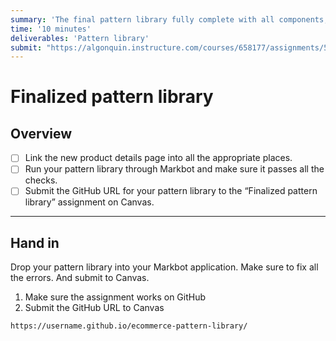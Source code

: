 ```yaml
---
summary: 'The final pattern library fully complete with all components, example pages & fantastic explanations.'
time: '10 minutes'
deliverables: 'Pattern library'
submit: "https://algonquin.instructure.com/courses/658177/assignments/5530631"
---
```


# Finalized pattern library

## Overview

- [ ] Link the new product details page into all the appropriate places.
- [ ] Run your pattern library through Markbot and make sure it passes all the checks.
- [ ] Submit the GitHub URL for your pattern library to the “Finalized pattern library” assignment on Canvas.

---

## Hand in

Drop your pattern library into your Markbot application. Make sure to fix all the errors. And submit to Canvas.

1. Make sure the assignment works on GitHub
2. Submit the GitHub URL to Canvas

```
https://username.github.io/ecommerce-pattern-library/
```
